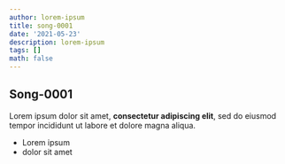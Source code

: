 ```yaml
---
author: lorem-ipsum
title: song-0001
date: '2021-05-23'
description: lorem-ipsum
tags: []
math: false
---
```

## Song-0001

Lorem ipsum dolor sit amet, **consectetur adipiscing elit**, sed do eiusmod tempor incididunt ut labore et dolore magna aliqua.

*   Lorem ipsum
*   dolor sit amet
